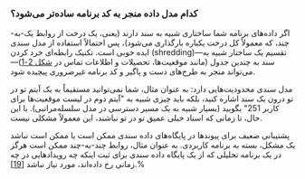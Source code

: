 ### کدام مدل داده منجر به کد برنامه ساده‌تر می‌شود؟
اگر داده‌های برنامه شما ساختاری شبیه به سند دارند (یعنی، یک درخت از روابط یک-به-چند، که معمولاً کل درخت یکباره بارگذاری می‌شود)، پس احتمالاً استفاده از مدل سندی ایده خوبی است. تکنیک رابطه‌ای خرد کردن (shredding)—تقسیم یک ساختار شبیه به سند به چندین جدول (مانند موقعیت‌ها، تحصیلات و اطلاعات تماس در [شکل 2-1](#fig_billgates_relational))—می‌تواند منجر به طرح‌های دست و پاگیر و کد برنامه غیرضروری پیچیده شود.

مدل سندی محدودیت‌هایی دارد: به عنوان مثال، شما نمی‌توانید مستقیماً به یک آیتم تو در تو درون یک سند اشاره کنید، بلکه باید چیزی شبیه به "آیتم دوم در لیست موقعیت‌ها برای کاربر 251" بگویید (بسیار شبیه به یک مسیر دسترسی در مدل سلسله‌مراتبی). با این حال، تا زمانی که اسناد خیلی عمیق تو در تو نباشند، این معمولاً مشکلی نیست.

پشتیبانی ضعیف برای پیوندها در پایگاه‌های داده سندی ممکن است یا ممکن است نباشد یک مشکل، بسته به برنامه کاربردی. به عنوان مثال، روابط چند-به-چند ممکن است هرگز در یک برنامه تحلیلی که از یک پایگاه داده سندی برای ثبت اینکه چه رویدادهایی در چه زمانی رخ داده‌اند، مورد نیاز نباشد [[19](ch02.html#Parikh2013vf)].% 